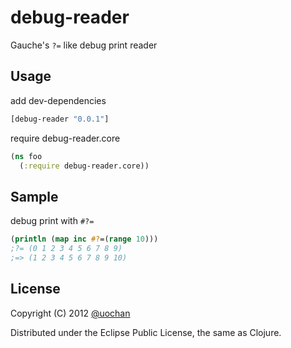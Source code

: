 # debug-reader

Gauche's `?=` like debug print reader

## Usage

add dev-dependencies

```clojure
[debug-reader "0.0.1"]
```

require debug-reader.core

```clojure
(ns foo
  (:require debug-reader.core))
```

## Sample

debug print with `#?=`

```clojure
(println (map inc #?=(range 10)))
;?= (0 1 2 3 4 5 6 7 8 9)
;=> (1 2 3 4 5 6 7 8 9 10)
```

## License

Copyright (C) 2012 [@uochan](http://twitter.com/uochan)

Distributed under the Eclipse Public License, the same as Clojure.